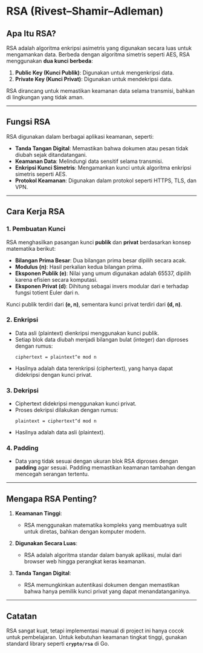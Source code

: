 # RSA (Rivest–Shamir–Adleman)

## Apa Itu RSA?
RSA adalah algoritma enkripsi asimetris yang digunakan secara luas untuk mengamankan data. Berbeda dengan algoritma simetris seperti AES, RSA menggunakan **dua kunci berbeda**:
1. **Public Key (Kunci Publik)**: Digunakan untuk mengenkripsi data.
2. **Private Key (Kunci Privat)**: Digunakan untuk mendekripsi data.

RSA dirancang untuk memastikan keamanan data selama transmisi, bahkan di lingkungan yang tidak aman.

---

## Fungsi RSA
RSA digunakan dalam berbagai aplikasi keamanan, seperti:
- **Tanda Tangan Digital**: Memastikan bahwa dokumen atau pesan tidak diubah sejak ditandatangani.
- **Keamanan Data**: Melindungi data sensitif selama transmisi.
- **Enkripsi Kunci Simetris**: Mengamankan kunci untuk algoritma enkripsi simetris seperti AES.
- **Protokol Keamanan**: Digunakan dalam protokol seperti HTTPS, TLS, dan VPN.

---

## Cara Kerja RSA

### 1. **Pembuatan Kunci**
RSA menghasilkan pasangan kunci **publik** dan **privat** berdasarkan konsep matematika berikut:
- **Bilangan Prima Besar**: Dua bilangan prima besar dipilih secara acak.
- **Modulus (n)**: Hasil perkalian kedua bilangan prima.
- **Eksponen Publik (e)**: Nilai yang umum digunakan adalah 65537, dipilih karena efisien secara komputasi.
- **Eksponen Privat (d)**: Dihitung sebagai invers modular dari e terhadap fungsi totient Euler dari n.

Kunci publik terdiri dari **(e, n)**, sementara kunci privat terdiri dari **(d, n)**.

### 2. **Enkripsi**
- Data asli (plaintext) dienkripsi menggunakan kunci publik.
- Setiap blok data diubah menjadi bilangan bulat (integer) dan diproses dengan rumus:
  ```
  ciphertext = plaintext^e mod n
  ```
- Hasilnya adalah data terenkripsi (ciphertext), yang hanya dapat didekripsi dengan kunci privat.

### 3. **Dekripsi**
- Ciphertext didekripsi menggunakan kunci privat.
- Proses dekripsi dilakukan dengan rumus:
  ```
  plaintext = ciphertext^d mod n
  ```
- Hasilnya adalah data asli (plaintext).

### 4. **Padding**
- Data yang tidak sesuai dengan ukuran blok RSA diproses dengan **padding** agar sesuai. Padding memastikan keamanan tambahan dengan mencegah serangan tertentu.

---

## Mengapa RSA Penting?
1. **Keamanan Tinggi**:
   - RSA menggunakan matematika kompleks yang membuatnya sulit untuk diretas, bahkan dengan komputer modern.

2. **Digunakan Secara Luas**:
   - RSA adalah algoritma standar dalam banyak aplikasi, mulai dari browser web hingga perangkat keras keamanan.

3. **Tanda Tangan Digital**:
   - RSA memungkinkan autentikasi dokumen dengan memastikan bahwa hanya pemilik kunci privat yang dapat menandatanganinya.

---

## Catatan
RSA sangat kuat, tetapi implementasi manual di project ini hanya cocok untuk pembelajaran. Untuk kebutuhan keamanan tingkat tinggi, gunakan standard library seperti **`crypto/rsa`** di Go.
